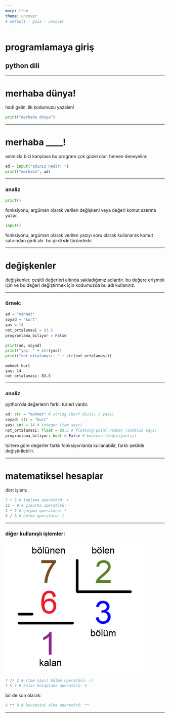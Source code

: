 ```yaml
---
marp: true
theme: uncover
# default - gaia - uncover
--- 
```


# **programlamaya giriş**

## python dili

---

# merhaba dünya!

hadi gelin, ilk kodumuzu yazalım!

```python
print("merhaba dünya")
```

---

# merhaba ____!

adımızla bizi karşılasa bu program çok güzel olur. hemen deneyelim:

```python
ad = input("adınız nedir: ")
print("merhaba", ad)
```

---

### analiz

```python
print()
```

fonksiyonu, argüman olarak verilen değişkeni veya değeri komut satırına yazar.

```python
input()
```

fonksiyonu, argüman olarak verilen yazıyı soru olarak kullanarak komut satırından girdi alır. bu girdi **str** türündedir.

---

# değişkenler

değişkenler, çeşitli değerleri altında sakladığımız adlardır. bu değere erişmek için ve bu değeri değiştirmek için kodumuzda bu adı kullanırız.

---

### örnek:
```python
ad = "mehmet"
soyad = "kurt"
yas = 14
not_ortalamasi = 83.5
programlama_biliyor = False
```

```python
print(ad, soyad)
print("yaş: " + str(yas))
print("not ortalaması: " + str(not_ortalamasi))
```

```
mehmet kurt
yaş: 14
not ortalaması: 83.5
```

---

### analiz

python'da değerlerin farklı türleri vardır.

```python
ad: str = "mehmet" # string (harf dizisi / yazı)
soyad: str = "kurt"
yas: int = 14 # integer (tam sayı)
not_ortalamasi: float = 83.5 # floating-point number (ondalık sayı)
programlama_biliyor: bool = False # boolean (doğru/yanlış)
```

türlere göre değerler farklı fonksiyonlarda kullanabilir, farklı şekilde değiştirilebilir.

---

# matematiksel hesaplar

dört işlem:

```python
7 + 5 # toplama operatörü: +
12 - 9 # çıkarma operatörü: -
3 * 7 # çarpma operatörü: *
8 / 3 # bölme operatörü: /
```

---

### diğer kullanışlı işlemler:

![bg right:40% 100%](fotograflar/bolme.png)
```python
7 // 2 # (tam sayı) bölme operatörü: //
7 % 2 # kalan hesaplama operatörü: %
```

bir de son olarak:

```python
8 ** 3 # kuvvetini alma operatörü: **
```

---